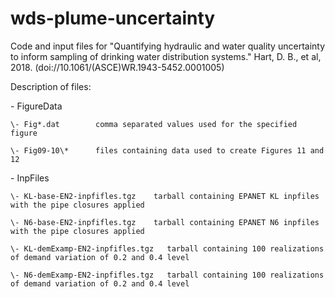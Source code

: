 # wds-plume-uncertainty
Code and input files for "Quantifying hydraulic and water quality uncertainty to inform sampling of drinking water distribution systems." Hart, D. B., et al, 2018. (doi://10.1061/(ASCE)WR.1943-5452.0001005)

Description of files:
 
 \- FigureData
 
    \- Fig*.dat        comma separated values used for the specified figure
    
    \- Fig09-10\*      files containing data used to create Figures 11 and 12

 \- InpFiles
 
    \- KL-base-EN2-inpfifles.tgz    tarball containing EPANET KL inpfiles with the pipe closures applied
     
    \- N6-base-EN2-inpfifles.tgz    tarball containing EPANET N6 inpfiles with the pipe closures applied

    \- KL-demExamp-EN2-inpfifles.tgz   tarball containing 100 realizations of demand variation of 0.2 and 0.4 level
    
    \- N6-demExamp-EN2-inpfifles.tgz   tarball containing 100 realizations of demand variation of 0.2 and 0.4 level
    
    

